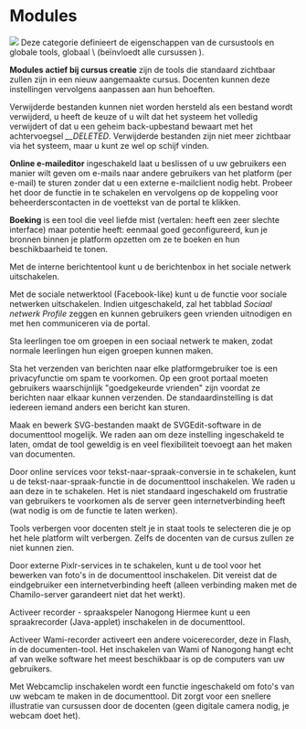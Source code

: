 # Modules

![](../../../.gitbook/assets/graficos9.png) Deze categorie definieert de eigenschappen van de cursustools en globale tools, globaal \ (beïnvloedt alle cursussen \).

**Modules actief bij cursus creatie** zijn de tools die standaard zichtbaar zullen zijn in een nieuw aangemaakte cursus. Docenten kunnen deze instellingen vervolgens aanpassen aan hun behoeften.

Verwijderde bestanden kunnen niet worden hersteld als een bestand wordt verwijderd, u heeft de keuze of u wilt dat het systeem het volledig verwijdert of dat u een geheim back-upbestand bewaart met het achtervoegsel _\_\_DELETED_. Verwijderde bestanden zijn niet meer zichtbaar via het systeem, maar u kunt ze wel op schijf vinden.

**Online e-maileditor** ingeschakeld laat u beslissen of u uw gebruikers een manier wilt geven om e-mails naar andere gebruikers van het platform \(per e-mail\) te sturen zonder dat u een externe e-mailclient nodig hebt. Probeer het door de functie in te schakelen en vervolgens op de koppeling voor beheerderscontacten in de voettekst van de portal te klikken.

**Boeking** is een tool die veel liefde mist \(vertalen: heeft een zeer slechte interface\) maar potentie heeft: eenmaal goed geconfigureerd, kun je bronnen binnen je platform opzetten om ze te boeken en hun beschikbaarheid te tonen.

Met de interne berichtentool kunt u de berichtenbox in het sociale netwerk uitschakelen.

Met de sociale netwerktool \(Facebook-like\) kunt u de functie voor sociale netwerken uitschakelen. Indien uitgeschakeld, zal het tabblad _Sociaal netwerk_ _Profile_ zeggen en kunnen gebruikers geen vrienden uitnodigen en met hen communiceren via de portal.

Sta leerlingen toe om groepen in een sociaal netwerk te maken, zodat normale leerlingen hun eigen groepen kunnen maken.

Sta het verzenden van berichten naar elke platformgebruiker toe is een privacyfunctie om spam te voorkomen. Op een groot portaal moeten gebruikers waarschijnlijk "goedgekeurde vrienden" zijn voordat ze berichten naar elkaar kunnen verzenden. De standaardinstelling is dat iedereen iemand anders een bericht kan sturen.

Maak en bewerk SVG-bestanden maakt de SVGEdit-software in de documenttool mogelijk. We raden aan om deze instelling ingeschakeld te laten, omdat de tool geweldig is en veel flexibiliteit toevoegt aan het maken van documenten.

Door online services voor tekst-naar-spraak-conversie in te schakelen, kunt u de tekst-naar-spraak-functie in de documenttool inschakelen. We raden u aan deze in te schakelen. Het is niet standaard ingeschakeld om frustratie van gebruikers te voorkomen als de server geen internetverbinding heeft \(wat nodig is om de functie te laten werken\).

Tools verbergen voor docenten stelt je in staat tools te selecteren die je op het hele platform wilt verbergen. Zelfs de docenten van de cursus zullen ze niet kunnen zien.

Door externe Pixlr-services in te schakelen, kunt u de tool voor het bewerken van foto's in de documenttool inschakelen. Dit vereist dat de eindgebruiker een internetverbinding heeft \(alleen verbinding maken met de Chamilo-server garandeert niet dat het werkt\).

Activeer recorder - spraakspeler Nanogong Hiermee kunt u een spraakrecorder \(Java-applet\) inschakelen in de documenttool.

Activeer Wami-recorder activeert een andere voicerecorder, deze in Flash, in de documenten-tool. Het inschakelen van Wami of Nanogong hangt echt af van welke software het meest beschikbaar is op de computers van uw gebruikers.

Met Webcamclip inschakelen wordt een functie ingeschakeld om foto's van uw webcam te maken in de documenttool. Dit zorgt voor een snellere illustratie van cursussen door de docenten \(geen digitale camera nodig, je webcam doet het\).
